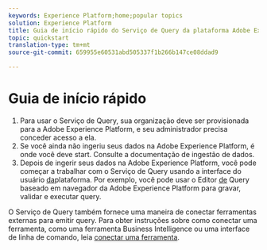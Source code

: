 ```yaml
---
keywords: Experience Platform;home;popular topics
solution: Experience Platform
title: Guia de início rápido do Serviço de Query da plataforma Adobe Experience
topic: quickstart
translation-type: tm+mt
source-git-commit: 659955e60531abd505337f1b266b147ce08ddad9

---
```



# Guia de início rápido

1. Para usar o Serviço de Query, sua organização deve ser provisionada para a Adobe Experience Platform, e seu administrador precisa conceder acesso a ela.
2. Se você ainda não ingeriu seus dados na Adobe Experience Platform, é onde você deve start. Consulte a documentação de ingestão de dados.
3. Depois de ingerir seus dados na Adobe Experience Platform, você pode começar a trabalhar com o Serviço de Query usando a interface do usuário [da](ui/overview.md)plataforma. Por exemplo, você pode usar o Editor [de](ui/user-guide.md) Query baseado em navegador da Adobe Experience Platform para gravar, validar e executar query.


O Serviço de Query também fornece uma maneira de conectar ferramentas externas para emitir query. Para obter instruções sobre como conectar uma ferramenta, como uma ferramenta Business Intelligence ou uma interface de linha de comando, leia [conectar uma ferramenta](clients/overview.md).

